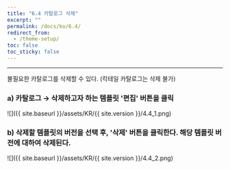 ```yaml
---
title: "6.4 카탈로그 삭제"
excerpt: ""
permalink: /docs/ko/6.4/
redirect_from:
  - /theme-setup/
toc: false
toc_sticky: false
---
```


---
불필요한 카탈로그를 삭제할 수 있다. \(칵테일 카탈로그는 삭제 불가\)

### a\) 카탈로그 → 삭제하고자 하는 템플릿 '편집' 버튼을 클릭
![]({{ site.baseurl }}/assets/KR/{{ site.version }}/4.4_1.png)

### b\) 삭제할 템플릿의 버전을 선택 후, '삭제' 버튼을 클릭한다. 해당 템플릿 버전에 대하여 삭제된다.
![]({{ site.baseurl }}/assets/KR/{{ site.version }}/4.4_2.png)
